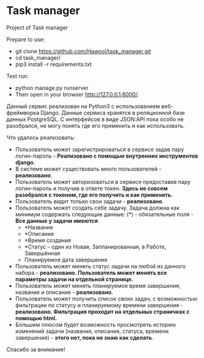 # Task manager
Project of Task manager

Prepare to use:
+ git clone https://github.com/Hawool/task_manager.git
+ cd task_manager/
+ pip3 install -r requirements.txt

Test run:
+ python manage.py runserver
+ Then open in your browser http://127.0.0.1:8000/.

Данный сервис реализован на Python3 с использованием веб-фреймворка Django. Данные сервиса хранятся в реляционной базе данных PostgreSQL. С интерфейсов в виде JSON:API пока особо не разобрался, не могу понять где его применить и как использовать.

Что удалось реализовать:
+ Пользователь может зарегистрироваться в сервисе задав пару логин-пароль - **Реализовано с помощью внутренних инструментов django.**
+ В системе может существовать много пользователей - **реализовано**.
+ Пользователь может авторизоваться в сервисе предоставив пару логин-пароль и получив в ответе токен. **Здесь не совсем разобрался с токеном, где его получить и как применить.**
+ Пользователь видит только свои задачи - **реализовано**.
+ Пользователь может создать себе задачу. Задача должна как минимум содержать следующие данные:
(*) - обязательные поля - **Все данные у задачи имеются**
  + *Название
  + *Описание
  + *Время создания
  + *Статус - один из Новая, Запланированная, в Работе, Завершённая
  + Планируемое дата завершения
+ Пользователь может менять статус задачи на любой из данного набора - **реализовано. Пользователь может менять все параметры задачи на отдельной странице.**
+ Пользователь может менять планируемое время завершения, название и описание - **реализовано**.
+ Пользователь может получить список своих задач, с возможностью фильтрации по статусу и планируемому времени завершения - **реализовано. Фильтрация проходит на отдельных страничках с помощью html.**
+ Большим плюсом будет возможность просмотреть историю изменений задачи (названия, описания, статуса, времени завершения) - **этого нет, пока не знаю как сделать**. 

Спасибо за внимание!
